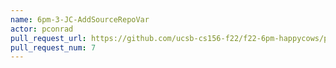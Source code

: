 ```yaml
---
name: 6pm-3-JC-AddSourceRepoVar
actor: pconrad
pull_request_url: https://github.com/ucsb-cs156-f22/f22-6pm-happycows/pull/7
pull_request_num: 7
---
```

